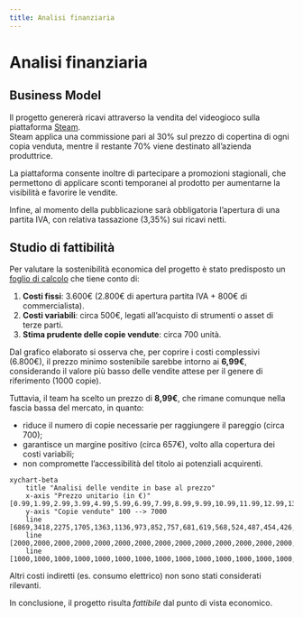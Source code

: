 ```yaml
---
title: Analisi finanziaria
---
```


# Analisi finanziaria

## Business Model

Il progetto genererà ricavi attraverso la vendita del videogioco sulla piattaforma [Steam](https://store.steampowered.com/?l=italian).  
Steam applica una commissione pari al 30% sul prezzo di copertina di ogni copia venduta, mentre il restante 70% viene destinato all’azienda produttrice.  

La piattaforma consente inoltre di partecipare a promozioni stagionali, che permettono di applicare sconti temporanei al prodotto per aumentarne la visibilità e favorire le vendite.  

Infine, al momento della pubblicazione sarà obbligatoria l’apertura di una partita IVA, con relativa tassazione (3,35%) sui ricavi netti.

## Studio di fattibilità

Per valutare la sostenibilità economica del progetto è stato predisposto un [foglio di calcolo](https://docs.google.com/spreadsheets/d/1B05SoctmiqgcXIOkPyeojWCbAbP05F1OtZ33VDwz1cA/edit?usp=sharing) che tiene conto di:

1. **Costi fissi**: 3.600€ (2.800€ di apertura partita IVA + 800€ di commercialista).  
2. **Costi variabili**: circa 500€, legati all’acquisto di strumenti o asset di terze parti.  
3. **Stima prudente delle copie vendute**: circa 700 unità.  

Dal grafico elaborato si osserva che, per coprire i costi complessivi (6.800€), il prezzo minimo sostenibile sarebbe intorno ai **6,99€**, considerando il valore più basso delle vendite attese per il genere di riferimento (1000 copie).  

Tuttavia, il team ha scelto un prezzo di **8,99€**, che rimane comunque nella fascia bassa del mercato, in quanto:  

- riduce il numero di copie necessarie per raggiungere il pareggio (circa 700);  
- garantisce un margine positivo (circa 657€), volto alla copertura dei costi variabili;  
- non compromette l’accessibilità del titolo ai potenziali acquirenti.  

```mermaid
xychart-beta
    title "Analisi delle vendite in base al prezzo"
    x-axis "Prezzo unitario (in €)" [0.99,1.99,2.99,3.99,4.99,5.99,6.99,7.99,8.99,9.99,10.99,11.99,12.99,13.99,14.99]
    y-axis "Copie vendute" 100 --> 7000
    line [6869,3418,2275,1705,1363,1136,973,852,757,681,619,568,524,487,454,426,401]
    line [2000,2000,2000,2000,2000,2000,2000,2000,2000,2000,2000,2000,2000,2000,2000]
    line [1000,1000,1000,1000,1000,1000,1000,1000,1000,1000,1000,1000,1000,1000,1000]
```

Altri costi indiretti (es. consumo elettrico) non sono stati considerati rilevanti.

In conclusione, il progetto risulta *fattibile* dal punto di vista economico.
